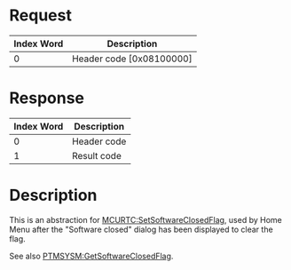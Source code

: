 # Request

| Index Word | Description                |
|------------|----------------------------|
| 0          | Header code \[0x08100000\] |

# Response

| Index Word | Description |
|------------|-------------|
| 0          | Header code |
| 1          | Result code |

# Description

This is an abstraction for
[MCURTC:SetSoftwareClosedFlag](MCURTC:SetSoftwareClosedFlag "wikilink"),
used by Home Menu after the "Software closed" dialog has been displayed
to clear the flag.

See also
[PTMSYSM:GetSoftwareClosedFlag](PTMSYSM:GetSoftwareClosedFlag "wikilink").